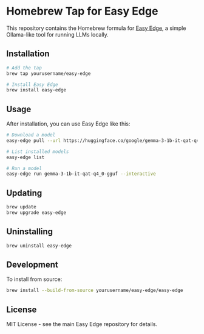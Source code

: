 # Homebrew Tap for Easy Edge

This repository contains the Homebrew formula for [Easy Edge](https://github.com/yourusername/easy-edge), a simple Ollama-like tool for running LLMs locally.

## Installation

```bash
# Add the tap
brew tap yourusername/easy-edge

# Install Easy Edge
brew install easy-edge
```

## Usage

After installation, you can use Easy Edge like this:

```bash
# Download a model
easy-edge pull --url https://huggingface.co/google/gemma-3-1b-it-qat-q4_0-gguf/resolve/main/gemma-3-1b-it-qat-q4_0.gguf

# List installed models
easy-edge list

# Run a model
easy-edge run gemma-3-1b-it-qat-q4_0-gguf --interactive
```

## Updating

```bash
brew update
brew upgrade easy-edge
```

## Uninstalling

```bash
brew uninstall easy-edge
```

## Development

To install from source:

```bash
brew install --build-from-source yourusername/easy-edge/easy-edge
```

## License

MIT License - see the main Easy Edge repository for details. 